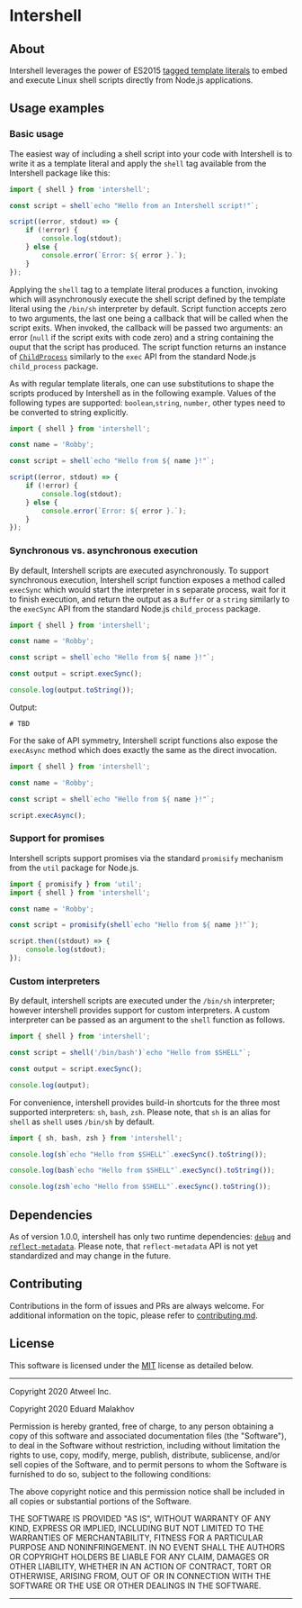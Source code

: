 # Intershell

## About

Intershell leverages the power of ES2015 [tagged template literals](https://developer.mozilla.org/en-US/docs/Web/JavaScript/Reference/Template_literals) to embed and execute Linux shell scripts directly from Node.js applications.

## Usage examples

### Basic usage

The easiest way of including a shell script into your code with Intershell is to write it as a template literal and apply the `shell` tag available from the Intershell package like this:

```typescript
import { shell } from 'intershell';

const script = shell`echo "Hello from an Intershell script!"`;

script((error, stdout) => {
    if (!error) {
        console.log(stdout);
    } else {
        console.error(`Error: ${ error }.`);
    }
});
```

Applying the `shell` tag to a template literal produces a function, invoking which will asynchronously execute the shell script defined by the template literal using the `/bin/sh` interpreter by default. Script function accepts zero to two arguments, the last one being a callback that will be called when the script exits. When invoked, the callback will be passed two arguments: an error (`null` if the script exits with code zero) and a string containing the ouput that the script has produced. The script function returns an instance of [`ChildProcess`](https://nodejs.org/dist/latest-v12.x/docs/api/child_process.html#child_process_class_childprocess) similarly to the `exec` API from the standard Node.js `child_process` package.

As with regular template literals, one can use substitutions to shape the scripts produced by Intershell as in the following example. Values of the following types are supported: `boolean`,`string`, `number`, other types need to be converted to string explicitly.

```typescript
import { shell } from 'intershell';

const name = 'Robby';

const script = shell`echo "Hello from ${ name }!"`;

script((error, stdout) => {
    if (!error) {
        console.log(stdout);
    } else {
        console.error(`Error: ${ error }.`);
    }
});
```

### Synchronous vs. asynchronous execution

By default, Intershell scripts are executed asynchronously. To support synchronous execution, Intershell script function exposes a method called `execSync` which would start the interpreter in s separate process, wait for it to finish execution, and return the output as a `Buffer` or a `string` similarly to the `execSync` API from the standard Node.js `child_process` package. 

```typescript
import { shell } from 'intershell';

const name = 'Robby';

const script = shell`echo "Hello from ${ name }!"`;

const output = script.execSync();

console.log(output.toString());
```

Output:
```shell
# TBD
```

For the sake of API symmetry, Intershell script functions also expose the `execAsync` method which does exactly the same as the direct invocation.

```typescript
import { shell } from 'intershell';

const name = 'Robby';

const script = shell`echo "Hello from ${ name }!"`;

script.execAsync();
```

### Support for promises

Intershell scripts support promises via the standard `promisify` mechanism from the `util` package for Node.js.

```typescript
import { promisify } from 'util';
import { shell } from 'intershell';

const name = 'Robby';

const script = promisify(shell`echo "Hello from ${ name }!"`);

script.then((stdout) => {
    console.log(stdout);
});
```

### Custom interpreters

By default, intershell scripts are executed under the `/bin/sh` interpreter; however intershell provides support for custom interpreters. A custom interpreter can be passed as an argument to the `shell` function as follows.

```typescript
import { shell } from 'intershell';

const script = shell('/bin/bash')`echo "Hello from $SHELL"`;

const output = script.execSync();

console.log(output);
```

For convenience, intershell provides build-in shortcuts for the three most supported interpreters: `sh`, `bash`, `zsh`. Please note, that `sh` is an alias for `shell` as `shell` uses `/bin/sh` by default.

```typescript
import { sh, bash, zsh } from 'intershell';

console.log(sh`echo "Hello from $SHELL"`.execSync().toString());

console.log(bash`echo "Hello from $SHELL"`.execSync().toString());

console.log(zsh`echo "Hello from $SHELL"`.execSync().toString());
```

## Dependencies

As of version 1.0.0, intershell has only two runtime dependencies: [`debug`](https://www.npmjs.com/package/debug) and 
[`reflect-metadata`](https://www.npmjs.com/package/reflect-metadata). Please note, that `reflect-metadata` API is not yet standardized and may change in the future.

## Contributing

Contributions in the form of issues and PRs are always welcome. For additional information on the topic, please refer to [contributing.md](contributing.md).

## License

This software is licensed under the [MIT](https://opensource.org/licenses/MIT) license as detailed below.

---

Copyright 2020 Atweel Inc.

Copyright 2020 Eduard Malakhov

Permission is hereby granted, free of charge, to any person obtaining a copy of this software and associated documentation files (the "Software"), to deal in the Software without restriction, including without limitation the rights to use, copy, modify, merge, publish, distribute, sublicense, and/or sell copies of the Software, and to permit persons to whom the Software is furnished to do so, subject to the following conditions:

The above copyright notice and this permission notice shall be included in all copies or substantial portions of the Software.

THE SOFTWARE IS PROVIDED "AS IS", WITHOUT WARRANTY OF ANY KIND, EXPRESS OR IMPLIED, INCLUDING BUT NOT LIMITED TO THE WARRANTIES OF MERCHANTABILITY, FITNESS FOR A PARTICULAR PURPOSE AND NONINFRINGEMENT. IN NO EVENT SHALL THE AUTHORS OR COPYRIGHT HOLDERS BE LIABLE FOR ANY CLAIM, DAMAGES OR OTHER LIABILITY, WHETHER IN AN ACTION OF CONTRACT, TORT OR OTHERWISE, ARISING FROM, OUT OF OR IN CONNECTION WITH THE SOFTWARE OR THE USE OR OTHER DEALINGS IN THE SOFTWARE.

---
